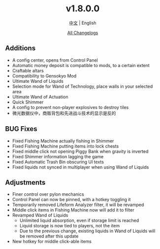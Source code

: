 ﻿<h1 align="center">v1.8.0.0</h1>

<div align="center">

[中文](../zh/v1.8.0.0.md) | English

[All Changelogs](../../ChangeLog-en.md)

</div>

## Additions

- A config center, opens from Control Panel
- Automatic money deposit is compatible to mods, to a certain extent
- Craftable altars
- Compatibility to Gensokyo Mod
- Ultimate Wand of Liquids
- Selection mode for Wand of Technology, place walls in your selected area
- Ultimate Wand of Actuation
- Quick Shimmer
- A config to prevent non-player explosives to destroy tiles
- 微光数据仪中，商贩背包和先进战斗技术的显示是反的

## BUG Fixes

- Fixed Fishing Machine actually fishing in Shimmer
- Fixed Fishing Machine putting items into lock chests
- Fixed middle click not opening Piggy Bank when gravity is inverted
- Fixed Shimmer information lagging the game
- Fixed Automatic Trash Bin obscuring UI texts
- Fixed liquids not synced in multiplayer when using Wand of Liquids

## Adjustments

- Finer control over pylon mechanics
- Control Panel can now be pinned, with a hotkey toggling it
- Temporarily removed Lifeform Analyzer filter, it will be revamped
- Middle click items in Fishing Machine now will add it to filter
- Revamped Wand of Liquids
    - Unlimited liquid absorption, even if storage limit is reached
    - Liquid storage is now tied to players, not the item
    - Due to the previous change, existing liquids in Wand of Liquids will be removed after this update
- New hotkey for middle click-able items
